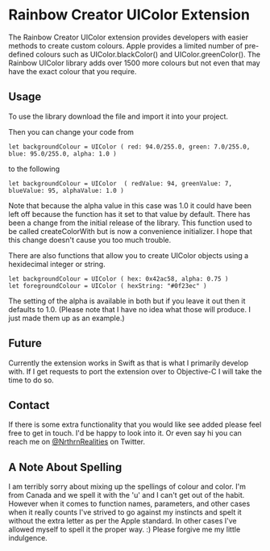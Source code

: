 # Rainbow Creator UIColor Extension

The Rainbow Creator UIColor extension provides developers with easier methods to create custom colours.  Apple provides a limited number of pre-defined colours such as UIColor.blackColor() and UIColor.greenColor().  The Rainbow UIColor library adds over 1500 more colours but not even that may have the exact colour that you require.  


## Usage

To use the library download the file and import it into your project.  

Then you can change your code from

	let backgroundColour = UIColor ( red: 94.0/255.0, green: 7.0/255.0, blue: 95.0/255.0, alpha: 1.0 )

to the following

	let backgroundColour = UIColor  ( redValue: 94, greenValue: 7, blueValue: 95, alphaValue: 1.0 )

Note that because the alpha value in this case was 1.0 it could have been left off because the function has it set to that value by default.  There has been a change from the initial release of the library.  This function used to be called createColorWith but is now a convenience initializer.  I hope that this change doesn't cause you too much trouble.

There are also functions that allow you to create UIColor objects using a hexidecimal integer or string.

	let backgroundColour = UIColor ( hex: 0x42ac58, alpha: 0.75 )
	let foregroundColour = UIColor ( hexString: "#0f23ec" )
	
The setting of the alpha is available in both but if you leave it out then it defaults to 1.0.  (Please note that I have no idea what those will produce.  I just made them up as an example.)

## Future

Currently the extension works in Swift as that is what I primarily develop with.  If I get requests to port the extension over to Objective-C I will take the time to do so.  


## Contact

If there is some extra functionality that you would like see added please feel free to get in touch.  I'd be happy to look into it.  Or even say hi you can reach me on [@NrthrnRealities](https://twitter.com/NrthrnRealities) on Twitter.

## A Note About Spelling

I am terribly sorry about mixing up the spellings of colour and color.  I'm from Canada and we spell it with the 'u' and I can't get out of the habit.  However when it comes to function names, parameters, and other cases when it really counts I've strived to go against my instincts and spelt it without the extra letter as per the Apple standard.  In other cases I've allowed myself to spell it the proper way. :)  Please forgive me my little indulgence.